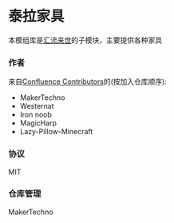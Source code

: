 # 泰拉家具
本模组库是[汇流来世](https://github.com/MagicHarp/confluence/)的子模块，主要提供各种家具
### 作者
来自[Confluence Contributors](https://github.com/MagicHarp/confluence/graphs/contributors)的(按加入仓库顺序): 
- MakerTechno
- Westernat
- Iron noob
- MagicHarp
- Lazy-Pillow-Minecraft
### 协议
MIT
### 仓库管理
MakerTechno